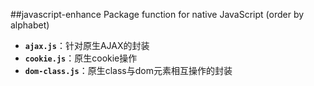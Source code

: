 ##javascript-enhance
Package function for native JavaScript
(order by alphabet)

* **`ajax.js`**：针对原生AJAX的封装
* **`cookie.js`**：原生cookie操作
* **`dom-class.js`**：原生class与dom元素相互操作的封装

